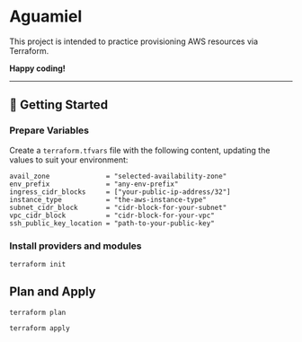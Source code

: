 # Aguamiel

This project is intended to practice provisioning AWS resources via Terraform.

**Happy coding!**

---

## 🚀 Getting Started

### Prepare Variables

Create a `terraform.tfvars` file with the following content, updating the values to suit your environment:

```hcl
avail_zone              = "selected-availability-zone"
env_prefix              = "any-env-prefix"
ingress_cidr_blocks     = ["your-public-ip-address/32"]
instance_type           = "the-aws-instance-type"
subnet_cidr_block       = "cidr-block-for-your-subnet"
vpc_cidr_block          = "cidr-block-for-your-vpc"
ssh_public_key_location = "path-to-your-public-key"
```

### Install providers and modules

```hcl
terraform init
```

## Plan and Apply

```hcl
terraform plan

terraform apply
```
